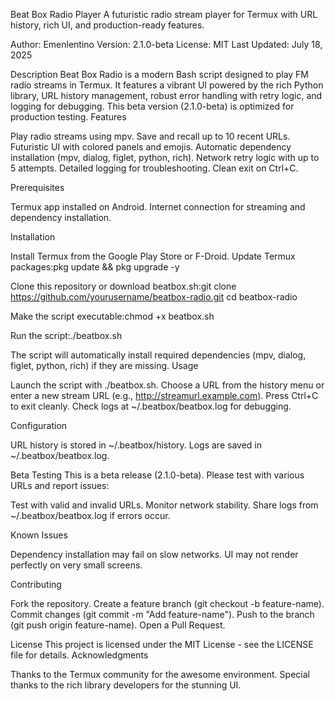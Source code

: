 Beat Box Radio Player
A futuristic radio stream player for Termux with URL history, rich UI, and production-ready features.

Author: Emenlentino
Version: 2.1.0-beta
License: MIT
Last Updated: July 18, 2025

Description
Beat Box Radio is a modern Bash script designed to play FM radio streams in Termux. It features a vibrant UI powered by the rich Python library, URL history management, robust error handling with retry logic, and logging for debugging. This beta version (2.1.0-beta) is optimized for production testing.
Features

Play radio streams using mpv.
Save and recall up to 10 recent URLs.
Futuristic UI with colored panels and emojis.
Automatic dependency installation (mpv, dialog, figlet, python, rich).
Network retry logic with up to 5 attempts.
Detailed logging for troubleshooting.
Clean exit on Ctrl+C.

Prerequisites

Termux app installed on Android.
Internet connection for streaming and dependency installation.

Installation

Install Termux from the Google Play Store or F-Droid.
Update Termux packages:pkg update && pkg upgrade -y


Clone this repository or download beatbox.sh:git clone https://github.com/yourusername/beatbox-radio.git
cd beatbox-radio


Make the script executable:chmod +x beatbox.sh


Run the script:./beatbox.sh



The script will automatically install required dependencies (mpv, dialog, figlet, python, rich) if they are missing.
Usage

Launch the script with ./beatbox.sh.
Choose a URL from the history menu or enter a new stream URL (e.g., http://streamurl.example.com).
Press Ctrl+C to exit cleanly.
Check logs at ~/.beatbox/beatbox.log for debugging.

Configuration

URL history is stored in ~/.beatbox/history.
Logs are saved in ~/.beatbox/beatbox.log.

Beta Testing
This is a beta release (2.1.0-beta). Please test with various URLs and report issues:

Test with valid and invalid URLs.
Monitor network stability.
Share logs from ~/.beatbox/beatbox.log if errors occur.

Known Issues

Dependency installation may fail on slow networks.
UI may not render perfectly on very small screens.

Contributing

Fork the repository.
Create a feature branch (git checkout -b feature-name).
Commit changes (git commit -m "Add feature-name").
Push to the branch (git push origin feature-name).
Open a Pull Request.

License
This project is licensed under the MIT License - see the LICENSE file for details.
Acknowledgments

Thanks to the Termux community for the awesome environment.
Special thanks to the rich library developers for the stunning UI.
